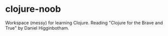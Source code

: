 # clojure-noob
Workspace (messy) for learning Clojure. Reading "Clojure for the Brave and True" by Daniel Higginbotham.
